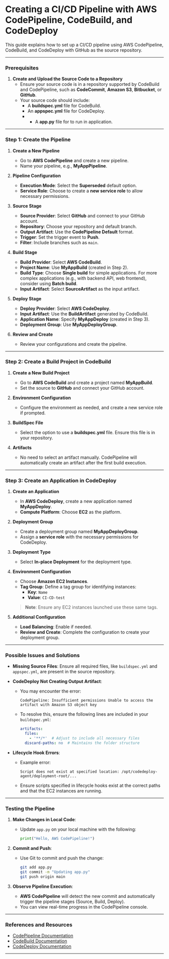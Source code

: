 
# Creating a CI/CD Pipeline with AWS CodePipeline, CodeBuild, and CodeDeploy

This guide explains how to set up a CI/CD pipeline using AWS CodePipeline, CodeBuild, and CodeDeploy with GitHub as the source repository.

---

### Prerequisites

1. **Create and Upload the Source Code to a Repository**  
   - Ensure your source code is in a repository supported by CodeBuild and CodePipeline, such as **CodeCommit**, **Amazon S3**, **Bitbucket**, or **GitHub**.
   - Your source code should include:
     - A **buildspec.yml** file for CodeBuild.
     - An **appspec.yml** file for CodeDeploy.
     - - A **app.py** file for to run in application.

---

### Step 1: Create the Pipeline

1. **Create a New Pipeline**
   - Go to **AWS CodePipeline** and create a new pipeline.
   - Name your pipeline, e.g., **MyAppPipeline**.

2. **Pipeline Configuration**
   - **Execution Mode**: Select the **Superseded** default option.
   - **Service Role**: Choose to create a **new service role** to allow necessary permissions.
   
3. **Source Stage**
   - **Source Provider**: Select **GitHub** and connect to your GitHub account.
   - **Repository**: Choose your repository and default branch.
   - **Output Artifact**: Use the **CodePipeline Default** format.
   - **Trigger**: Set the trigger event to **Push**.
   - **Filter**: Include branches such as `main`.

4. **Build Stage**
   - **Build Provider**: Select **AWS CodeBuild**.
   - **Project Name**: Use **MyAppBuild** (created in Step 2).
   - **Build Type**: Choose **Single build** for simple applications. For more complex applications (e.g., with backend API, web frontend), consider using **Batch build**.
   - **Input Artifact**: Select **SourceArtifact** as the input artifact.

5. **Deploy Stage**
   - **Deploy Provider**: Select **AWS CodeDeploy**.
   - **Input Artifact**: Use the **BuildArtifact** generated by CodeBuild.
   - **Application Name**: Specify **MyAppDeploy** (created in Step 3).
   - **Deployment Group**: Use **MyAppDeployGroup**.

6. **Review and Create**
   - Review your configurations and create the pipeline.

---

### Step 2: Create a Build Project in CodeBuild

1. **Create a New Build Project**
   - Go to **AWS CodeBuild** and create a project named **MyAppBuild**.
   - Set the source to **GitHub** and connect your GitHub account.

2. **Environment Configuration**
   - Configure the environment as needed, and create a new service role if prompted.
   
3. **BuildSpec File**
   - Select the option to use a **buildspec.yml** file. Ensure this file is in your repository.

4. **Artifacts**
   - No need to select an artifact manually. CodePipeline will automatically create an artifact after the first build execution.

---

### Step 3: Create an Application in CodeDeploy

1. **Create an Application**
   - In **AWS CodeDeploy**, create a new application named **MyAppDeploy**.
   - **Compute Platform**: Choose **EC2** as the platform.

2. **Deployment Group**
   - Create a deployment group named **MyAppDeployGroup**.
   - Assign a **service role** with the necessary permissions for CodeDeploy.

3. **Deployment Type**
   - Select **In-place Deployment** for the deployment type.

4. **Environment Configuration**
   - Choose **Amazon EC2 Instances**.
   - **Tag Group**: Define a tag group for identifying instances:
     - **Key**: `Name`
     - **Value**: `CI-CD-test`
   
   > **Note**: Ensure any EC2 instances launched use these same tags.

5. **Additional Configuration**
   - **Load Balancing**: Enable if needed.
   - **Review and Create**: Complete the configuration to create your deployment group.

---

### Possible Issues and Solutions

- **Missing Source Files**: Ensure all required files, like `buildspec.yml` and `appspec.yml`, are present in the source repository.
  
- **CodeDeploy Not Creating Output Artifact**:
  - You may encounter the error:
    ```
    CodePipeline: Insufficient permissions Unable to access the artifact with Amazon S3 object key
    ```
  - To resolve this, ensure the following lines are included in your `buildspec.yml`:

    ```yaml
    artifacts:
      files:
        - '**/*'  # Adjust to include all necessary files
      discard-paths: no  # Maintains the folder structure
    ```

- **Lifecycle Hook Errors**:
  - Example error:
    ```
    Script does not exist at specified location: /opt/codedeploy-agent/deployment-root/...
    ```
  - Ensure scripts specified in lifecycle hooks exist at the correct paths and that the EC2 instances are running.

---

### Testing the Pipeline

1. **Make Changes in Local Code**:
   - Update `app.py` on your local machine with the following:
     ```python
     print("Hello, AWS CodePipeline!")
     ```

2. **Commit and Push**:
   - Use Git to commit and push the change:
     ```bash
     git add app.py
     git commit -m "Updating app.py"
     git push origin main
     ```

3. **Observe Pipeline Execution**:
   - **AWS CodePipeline** will detect the new commit and automatically trigger the pipeline stages (Source, Build, Deploy).
   - You can view real-time progress in the CodePipeline console.

---

### References and Resources

- [CodePipeline Documentation](https://docs.aws.amazon.com/codepipeline/)
- [CodeBuild Documentation](https://docs.aws.amazon.com/codebuild/)
- [CodeDeploy Documentation](https://docs.aws.amazon.com/codedeploy/)

--- 
